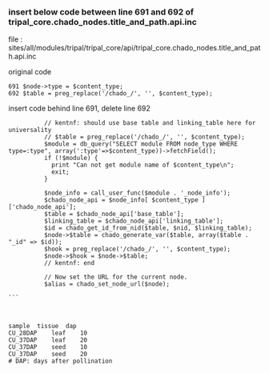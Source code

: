 


### insert below code between line 691 and 692 of tripal_core.chado_nodes.title_and_path.api.inc

file : sites/all/modules/tripal/tripal_core/api/tripal_core.chado_nodes.title_and_path.api.inc

original code
```
691 $node->type = $content_type;
692 $table = preg_replace('/chado_/', '', $content_type);

```
insert code behind line 691, delete line 692
````
          // kentnf: should use base table and linking_table here for universality
          // $table = preg_replace('/chado_/', '', $content_type);
          $module = db_query("SELECT module FROM node_type WHERE type=:type", array(':type'=>$content_type))->fetchField();
          if (!$module) {
            print "Can not get module name of $content_type\n";
            exit;
          }

          $node_info = call_user_func($module . '_node_info');
          $chado_node_api = $node_info[ $content_type ]['chado_node_api'];
          $table = $chado_node_api['base_table'];
          $linking_table = $chado_node_api['linking_table'];
          $id = chado_get_id_from_nid($table, $nid, $linking_table);
          $node->$table = chado_generate_var($table, array($table . "_id" => $id));
          $hook = preg_replace('/chado_/', '', $content_type);
          $node->$hook = $node->$table;
          // kentnf: end

          // Now set the URL for the current node.
          $alias = chado_set_node_url($node);

```



sample	tissue	dap
CU_28DAP	leaf	10
CU_37DAP	leaf	20
CU_37DAP	seed	10
CU_37DAP	seed	20
# DAP: days after pollination



